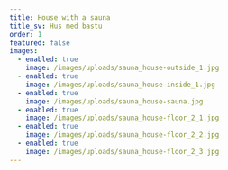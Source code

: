 ```yaml
---
title: House with a sauna
title_sv: Hus med bastu
order: 1
featured: false
images:
  - enabled: true
    image: /images/uploads/sauna_house-outside_1.jpg
  - enabled: true
    image: /images/uploads/sauna_house-inside_1.jpg
  - enabled: true
    image: /images/uploads/sauna_house-sauna.jpg
  - enabled: true
    image: /images/uploads/sauna_house-floor_2_1.jpg
  - enabled: true
    image: /images/uploads/sauna_house-floor_2_2.jpg
  - enabled: true
    image: /images/uploads/sauna_house-floor_2_3.jpg
---
```

